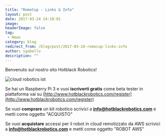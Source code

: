 ```yaml
---
title: "RomeCup - Links & Info"
layout: post
date: 2017-03-24 14:10:01
image: 
headerImage: false
tag: 
 - News
category: blog
redirect_from: /blog/post/2017-03-24-romecup-links-info
author: sgabello
description: ""
---
```


Benvenuto sul nostro sito Hotblack Robotics!

![cloud robotics iot](http://www.hotblackrobotics.com/static/img/mainsite/workshop/InternetDeiRobot.svg)

Se hai un Raspberry Pi 3 e vuoi **iscriverti gratis** come beta tester in piattaforma vai su [http://www.hotblackrobotics.com/register](http://www.hotblackrobotics.com/register)

Se vuoi **comprare** un kit robotico scrivici a **info@hotblackrobotics.com** e metti come oggetto "ACQUISTO"

Se vuoi **acquistare** accessi per il robot in cloud remotizzato da AWS scrivici a **info@hotblackrobotics.com** e metti come oggetto "ROBOT AWS"